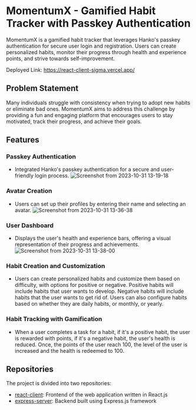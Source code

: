 # MomentumX - Gamified Habit Tracker with Passkey Authentication

MomentumX is a gamified habit tracker that leverages Hanko's passkey authentication for secure user login and registration. Users can create personalized habits, monitor their progress through health and experience points, and strive towards self-improvement.

Deployed Link: https://react-client-sigma.vercel.app/

## Problem Statement

Many individuals struggle with consistency when trying to adopt new habits or eliminate bad ones. MomentumX aims to address this challenge by providing a fun and engaging platform that encourages users to stay motivated, track their progress, and achieve their goals.

## Features

### Passkey Authentication

- Integrated Hanko's passkey authentication for a secure and user-friendly login process.
  ![Screenshot from 2023-10-31 13-19-18](https://github.com/momentumXbyLakshya/react-client/assets/81241551/272281df-a0ab-444d-aaa6-1f07818ebee5)

### Avatar Creation

- Users can set up their profiles by entering their name and selecting an avatar.
  ![Screenshot from 2023-10-31 13-36-38](https://github.com/momentumXbyLakshya/react-client/assets/81241551/97c27a4b-9d11-4c7b-97f7-9369a4413ebc)

### User Dashboard

- Displays the user's health and experience bars, offering a visual representation of their progress and achievements.
  ![Screenshot from 2023-10-31 13-38-00](https://github.com/momentumXbyLakshya/react-client/assets/81241551/915f76e1-ab44-4f6d-be56-c037318532f8)

### Habit Creation and Customization

- Users can create personalized habits and customize them based on difficulty, with options for positive or negative. Positive habits will include habits that user wants to develop. Negative habits will include habits that the user wants to get rid of. Users can also configure habits based on whether they are daily habits, or monthly, or yearly.

### Habit Tracking with Gamification

- When a user completes a task for a habit, if it's a positive habit, the user is rewarded with points, if it's a negative habit, the user's health is reduced. Once, the points of the user reach 100, the level of the user is increased and the health is redeemed to 100.

## Repositories

The project is divided into two repositories:

- <a href="https://github.com/momentumXbyLakshya/react-client">react-client</a>: Frontend of the web application written in React.js
- <a href="https://github.com/momentumXbyLakshya/react-client">express-server</a>: Backend built using Express.js framework

